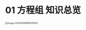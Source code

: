 # 01 方程组 知识总览

<img src="https://cvp.oss-cn-shanghai.aliyuncs.com/picgo/202403090951333.png" alt="image-20240309095129205" style="zoom:50%;" />